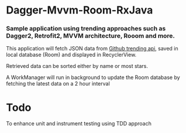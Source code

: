 # Dagger-Mvvm-Room-RxJava

### Sample application using trending approaches such as Dagger2, Retrofit2, MVVM architecture, Rooom and more.

This application will fetch JSON data from [Github trending api](https://github-trending-api.now.sh/repositories), saved in local database (Room) and displayed in RecyclerView.

Retrieved data can be sorted either by name or most stars.

A WorkManager will run in background to update the Room database by fetching the latest data on a 2 hour interval

# Todo

To enhance unit and instrument testing using TDD approach
